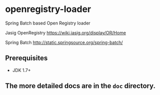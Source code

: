 openregistry-loader
=============================

Spring Batch based Open Registry loader

Jasig OpenRegistry
https://wiki.jasig.org/display/OR/Home

Spring Batch
http://static.springsource.org/spring-batch/

## Prerequisites

* JDK 1.7+

## The more detailed docs are in the `doc` directory.